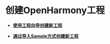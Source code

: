 # 创建OpenHarmony工程<a name="ZH-CN_TOPIC_0000001130929834"></a>

-   **[使用工程向导创建新工程](use-wizard-to-create-project.md)**  

-   **[通过导入Sample方式创建新工程](import-sample-to-create-project.md)**  


